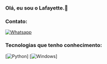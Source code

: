 ### Olá, eu sou o Lafayette.👋

### Contato:
[![Whatsapp](https://img.shields.io/badge/WhatsApp-25D366?style=for-the-badge&logo=whatsapp&logoColor=white)](https://api.whatsapp.com/send?phone=5571997144203&text=Ol%C3%A1,%20tudo%20bom?%20Vi%20o%20seu%20perfil%20do%20Github.)

### Tecnologias que tenho conhecimento:
[![Python](https://img.shields.io/badge/Python-3776AB?style=for-the-badge&logo=python&logoColor=white)]
[![Windows]([https://img.shields.io/badge/Python-3776AB?style=for-the-badge&logo=python&logoColor=white](https://img.shields.io/badge/Windows-0078D6?style=for-the-badge&logo=windows&logoColor=white))]
